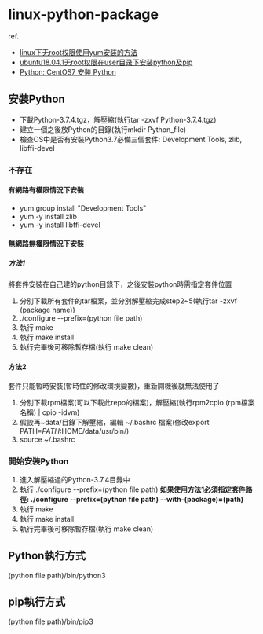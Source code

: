 # linux-python-package
ref.
* [linux下无root权限使用yum安装的方法](https://blog.csdn.net/GreenHandCGL/article/details/83055151)
* [ubuntu18.04.1无root权限在user目录下安装python及pip](https://blog.csdn.net/lfs666666/article/details/88901543)
* [Python: CentOS7 安裝 Python ](https://medium.com/@CCstruggled/python-centos7-%E5%AE%89%E8%A3%9D-python-rpm-source-15045893f680)

## 安裝Python
* 下載Python-3.7.4.tgz，解壓縮(執行tar -zxvf Python-3.7.4.tgz)
* 建立一個之後放Python的目錄(執行mkdir Python_file)
* 檢查OS中是否有安裝Python3.7必備三個套件: Development Tools, zlib, libffi-devel

### 不存在
#### 有網路有權限情況下安裝
* yum group install "Development Tools"
* yum -y install zlib
* yum -y install libffi-devel

#### 無網路無權限情況下安裝
##### 方法1
將套件安裝在自己建的python目錄下，之後安裝python時需指定套件位置
1. 分別下載所有套件的tar檔案，並分別解壓縮完成step2~5(執行tar -zxvf (package name))
2. ./configure --prefix=(python file path)
3. 執行 make
4. 執行 make install
5. 執行完畢後可移除暫存檔(執行 make clean)

#### 方法2
套件只能暫時安裝(暫時性的修改環境變數)，重新開機後就無法使用了
1. 分別下載rpm檔案(可以下載此repo的檔案)，解壓縮(執行rpm2cpio (rpm檔案名稱) | cpio -idvm)
2. 假設再~data/目錄下解壓縮，編輯 ~/.bashrc 檔案(修改export PATH=$PATH:$HOME/data/usr/bin/) 
3. source ~/.bashrc

### 開始安裝Python
1. 進入解壓縮過的Python-3.7.4目錄中
2. 執行 ./configure --prefix=(python file path) **如果使用方法1必須指定套件路徑: ./configure --prefix=(python file path) --with-(package)=(path)**
3. 執行 make
4. 執行 make install
5. 執行完畢後可移除暫存檔(執行 make clean)

## Python執行方式
(python file path)/bin/python3
## pip執行方式
(python file path)/bin/pip3
